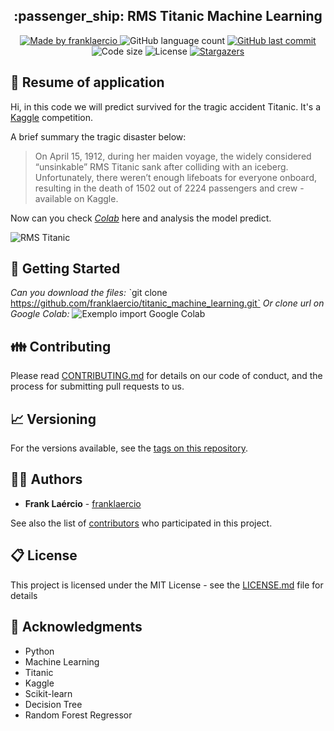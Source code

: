<h2 align="center"> 
  :passenger_ship: RMS Titanic Machine Learning
</h1>

<p align="center">
  <a href="https://www.linkedin.com/in/frank-laercio/">
    <img alt="Made by franklaercio" src="https://img.shields.io/badge/Linkedin-Made%20by%20franklaercio-blue">
  </a>
  
  <img alt="GitHub language count" src="https://img.shields.io/github/languages/count/franklaercio/titanic_machine_learning?color=%2304D361">
  
  <a href="https://github.com/franklaercio/titanic_machine_learning/commits/master">
    <img alt="GitHub last commit" src="https://img.shields.io/github/last-commit/franklaercio/shop_app_flutter">
  </a>
  
  <img alt="Code size" src="https://img.shields.io/github/languages/code-size/franklaercio/shop_app_flutter">

  <img alt="License" src="https://img.shields.io/badge/license-MIT-brightgreen">
   <a href="https://github.com/franklaercio/titanic_machine_learning/stargazers">
    <img alt="Stargazers" src="https://img.shields.io/github/stars/franklaercio/titanic_machine_learning?style=social">
  </a>
</p>

## :bookmark_tabs: Resume of application
Hi, in this code we will predict survived for the tragic accident Titanic. It's a [Kaggle](https://www.kaggle.com/c/titanic) competition.

A brief summary the tragic disaster below:

> On April 15, 1912, during her maiden voyage, the widely considered “unsinkable” RMS Titanic sank after colliding with an iceberg. Unfortunately, there weren’t enough lifeboats for everyone onboard, resulting in the death of 1502 out of 2224 passengers and crew - available on Kaggle.

Now can you check *[Colab](https://github.com/franklaercio/titanic_machine_learning/blob/master/Titanic.ipynb)* here and analysis the model predict.

![RMS Titanic](https://user-images.githubusercontent.com/38151364/96202287-31e97980-0f35-11eb-91dd-089d093fe62d.gif)

## :mag_right: Getting Started

*Can you download the files:*
ˋgit clone https://github.com/franklaercio/titanic_machine_learning.gitˋ 
*Or clone url on Google Colab:*
![Exemplo import Google Colab](https://user-images.githubusercontent.com/38151364/96202742-64e03d00-0f36-11eb-98cc-b6dd2f8d141a.png)

## :family: Contributing

Please read [CONTRIBUTING.md](https://gist.github.com/PurpleBooth/b24679402957c63ec426) for details on our code of conduct, and the process for submitting pull requests to us.

## :chart_with_upwards_trend: Versioning

For the versions available, see the [tags on this repository](https://github.com/franklaercio/shop_app_flutter/tags). 

## :man_technologist: Authors

* **Frank Laércio** - [franklaercio](https://github.com/franklaercio)

See also the list of [contributors](https://github.com/franklaercio/shop_app_flutter/contributors) who participated in this project.

## :clipboard: License

This project is licensed under the MIT License - see the [LICENSE.md](LICENSE.md) file for details

## :newspaper: Acknowledgments

- Python
- Machine Learning
- Titanic
- Kaggle
- Scikit-learn
- Decision Tree
- Random Forest Regressor
